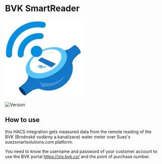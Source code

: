 # BVK SmartReader

![Logo](custom_components/bvk_smartreader/icon.png)

![Version](https://img.shields.io/badge/version-1.1.1-blue)

## How to use

this HACS integration gets measured data from the remote reading of the BVK (Brněnské vodárny a kanalizace) water meter over Sues's suezsmartsolutions.com platform.

You need to know the username and password of your customer account to use the BVK portal https://zis.bvk.cz/ and the point of purchase number.

